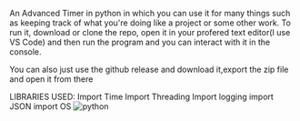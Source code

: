 An Advanced Timer in python in which you can use it for many things such as keeping track of what you're doing like a project or some other work. To run it, download or clone the repo, open it in your profered text editor(I use VS Code) and then run the program and you can interact with it in the console.

You can also just use the github release and download it,export the zip file and open it from there 

LIBRARIES USED: 
Import Time
Import Threading
Import logging 
import JSON 
import OS
![python](https://github.com/user-attachments/assets/a51e4548-e593-4a49-bf8a-73fc34141edb)
